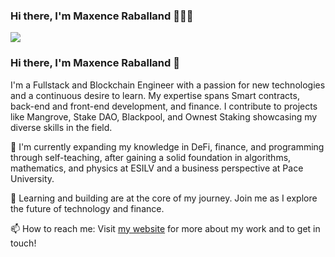### Hi there, I'm Maxence Raballand 👋🇫🇷


<a href="https://maxencerb.com" target="_blank">
<img src='back.gif'/>
</a>


### Hi there, I'm Maxence Raballand 👋

I'm a Fullstack and Blockchain Engineer with a passion for new technologies and a continuous desire to learn. My expertise spans Smart contracts, back-end and front-end development, and finance. I contribute to projects like Mangrove, Stake DAO, Blackpool, and Ownest Staking showcasing my diverse skills in the field.

🔭 I'm currently expanding my knowledge in DeFi, finance, and programming through self-teaching, after gaining a solid foundation in algorithms, mathematics, and physics at ESILV and a business perspective at Pace University.

🌱 Learning and building are at the core of my journey. Join me as I explore the future of technology and finance.

📫 How to reach me: Visit [my website](https://maxencerb.com) for more about my work and to get in touch!
